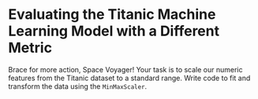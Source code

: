 # Evaluating the Titanic Machine Learning Model with a Different Metric

Brace for more action, Space Voyager! Your task is to scale our numeric features from the Titanic dataset to a standard range. Write code to fit and transform the data using the `MinMaxScaler`.